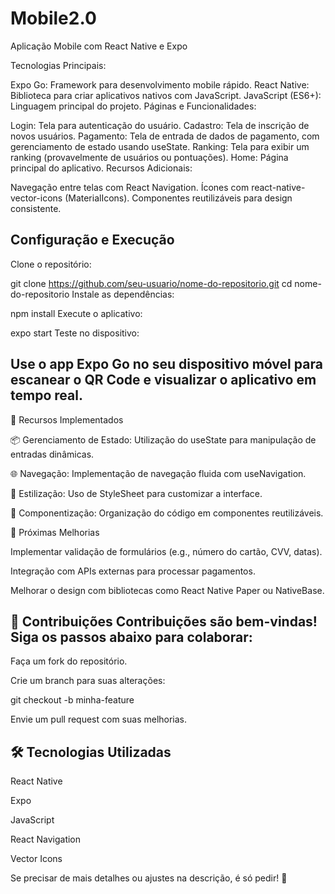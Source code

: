 # Mobile2.0

Aplicação Mobile com React Native e Expo

Tecnologias Principais:

Expo Go: Framework para desenvolvimento mobile rápido.
React Native: Biblioteca para criar aplicativos nativos com JavaScript.
JavaScript (ES6+): Linguagem principal do projeto.
Páginas e Funcionalidades:

Login: Tela para autenticação do usuário.
Cadastro: Tela de inscrição de novos usuários.
Pagamento: Tela de entrada de dados de pagamento, com gerenciamento de estado usando useState.
Ranking: Tela para exibir um ranking (provavelmente de usuários ou pontuações).
Home: Página principal do aplicativo.
Recursos Adicionais:

Navegação entre telas com React Navigation.
Ícones com react-native-vector-icons (MaterialIcons).
Componentes reutilizáveis para design consistente.

 Configuração e Execução
--------------------------------------------------------------------
Clone o repositório:

git clone https://github.com/seu-usuario/nome-do-repositorio.git
cd nome-do-repositorio
Instale as dependências:

npm install
Execute o aplicativo:

expo start
Teste no dispositivo:

Use o app Expo Go no seu dispositivo móvel para escanear o QR Code e visualizar o aplicativo em tempo real.
--------------------------------------------------------------------
📌 Recursos Implementados

📦 Gerenciamento de Estado: Utilização do useState para manipulação de entradas dinâmicas.

🌐 Navegação: Implementação de navegação fluida com useNavigation.

🎨 Estilização: Uso de StyleSheet para customizar a interface.

🧩 Componentização: Organização do código em componentes reutilizáveis.

🚀 Próximas Melhorias

Implementar validação de formulários (e.g., número do cartão, CVV, datas).

Integração com APIs externas para processar pagamentos.

Melhorar o design com bibliotecas como React Native Paper ou NativeBase.

🤝 Contribuições
Contribuições são bem-vindas! Siga os passos abaixo para colaborar:
--------------------------------------------------------------------
Faça um fork do repositório.

Crie um branch para suas alterações:

git checkout -b minha-feature

Envie um pull request com suas melhorias.


🛠️ Tecnologias Utilizadas
--------------------------------------------------------------------

React Native

Expo

JavaScript

React Navigation

Vector Icons

Se precisar de mais detalhes ou ajustes na descrição, é só pedir! 🚀








